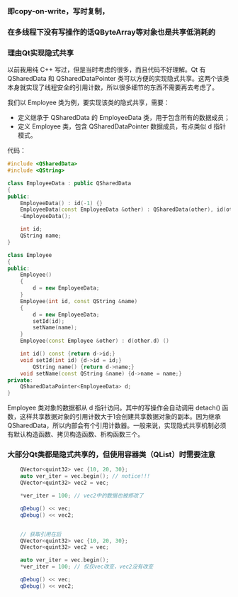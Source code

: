 ### 即copy-on-write，写时复制，

### 在多线程下没有写操作的话QByteArray等对象也是共享低消耗的

### 理由Qt实现隐式共享


以前我用纯 C++ 写过，但是当时考虑的很多，而且代码不好理解。Qt 有 QSharedData 和 QSharedDataPointer 类可以方便的实现隐式共享。这两个该类本身就实现了线程安全的引用计数，所以很多细节的东西不需要再去考虑了。

我们以 Employee 类为例，要实现该类的隐式共享，需要：

- 定义继承于 QSharedData 的 EmployeeData 类，用于包含所有的数据成员；
- 定义 Employee 类，包含 QSharedDataPointer<EmployeeData> 数据成员，有点类似 d 指针模式。

代码：

```cpp
#include <QSharedData>
#include <QString>

class EmployeeData : public QSharedData
{
public:
	EmployeeData() : id(-1) {}
	EmployeeData(const EmployeeData &other) : QSharedData(other), id(other.id), name(other.name) {}
	~EmployeeData();

	int id;
	QString name;
}

class Employee
{
public:
	Employee()
	{
		d = new EmployeeData;
	}
	Employee(int id, const QString &name)
	{
		d = new EmployeeData;
		setId(id);
		setName(name);
	}
	Employee(const Employee &other) : d(other.d) ()

	int id() const {return d->id;}
	void setId(int id) {d->id = id;}
        QString name() {return d->name;}
	void setName(const QString &name) {d->name = name;}
private:
	QSharedDataPointer<EmployeeData> d;
}
```

Employee 类对象的数据都从 d 指针访问。其中的写操作会自动调用 detach() 函数，这样共享数据对象的引用计数大于1会创建共享数据对象的副本。因为继承 QSharedData，所以内部会有个引用计数器。一般来说，实现隐式共享机制必须有默认构造函数、拷贝构造函数、析构函数三个。

### 大部分Qt类都是隐式共享的，但使用容器类（QList）时需要注意

```cpp
    QVector<quint32> vec {10, 20, 30};
    auto ver_iter = vec.begin(); // notice!!!
    QVector<quint32> vec2 = vec;

    *ver_iter = 100; // vec2中的数据也被修改了

    qDebug() << vec;
    qDebug() << vec2;


	// 获取引用在后
    QVector<quint32> vec {10, 20, 30};
    QVector<quint32> vec2 = vec;

    auto ver_iter = vec.begin();
    *ver_iter = 100; // 仅仅vec改变，vec2没有改变

    qDebug() << vec;
    qDebug() << vec2;
```

